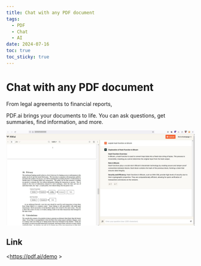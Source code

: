 ```yaml
---
title: Chat with any PDF document
tags:
  - PDF
  - Chat
  - AI
date: 2024-07-16
toc: true
toc_sticky: true
---
```


# Chat with any PDF document

From legal agreements to financial reports, 

PDF.ai brings your documents to life. You can ask questions, get summaries, find information, and more.

![](../_asset/2024-06-10-PDF.ai_image_1.jpg)

## Link

<https://pdf.ai/demo >